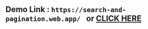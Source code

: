 ## Demo Link : ` https://search-and-pagination.web.app/  ` or <a target="_blank"  href="https://search-and-pagination.web.app/">CLICK HERE</a>